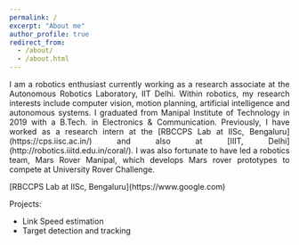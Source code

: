 ```yaml
---
permalink: /
excerpt: "About me"
author_profile: true
redirect_from: 
  - /about/
  - /about.html
---
```

<p align="justify">
I am a robotics enthusiast currently working as a research associate at the Autonomous Robotics Laboratory, IIT Delhi. Within robotics, my research interests include computer vision, motion planning, artificial intelligence and autonomous systems. I graduated from Manipal Institute of Technology in 2019 with a B.Tech. in Electronics & Communication. Previously, I have worked as a research intern at the [RBCCPS Lab at IISc, Bengaluru] (https://cps.iisc.ac.in/) and also at [IIIT, Delhi](http://robotics.iiitd.edu.in/coral/). I was also fortunate to have led a robotics team, Mars Rover Manipal, which develops Mars rover prototypes to compete at University Rover Challenge. 
</p>
[RBCCPS Lab at IISc, Bengaluru](https://www.google.com)

Projects:

- Link Speed estimation
- Target detection and tracking


